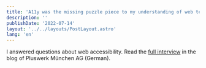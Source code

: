 ```yaml
---
title: 'A11y was the missing puzzle piece to my understanding of web technologies'
description: ''
publishDate: '2022-07-14'
layout: '../../layouts/PostLayout.astro'
lang: 'en'
---
```


I answered questions about web accessibility. Read the [full interview](https://www.marit.ag/presse/digitale-barrierefreiheit-858) in the blog of Pluswerk München AG (German).



